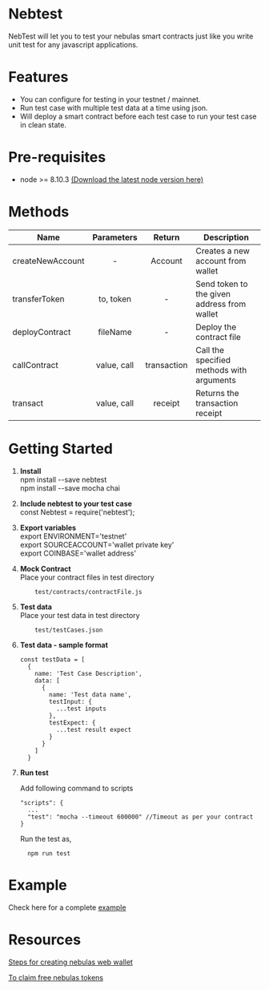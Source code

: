 # Nebtest

NebTest will let you to test your nebulas smart contracts just like you write unit test for any javascript applications.

# Features

* You can configure for testing in your testnet / mainnet.
* Run test case with multiple test data at a time using json. 
* Will deploy a smart contract before each test case to run your test case in clean state.

# Pre-requisites

* node >= 8.10.3 [(Download the latest node version here)](https://nodejs.org/en/download/)

# Methods

|   Name	|   Parameters	|  Return 	|  Description 	|
|---	|:----:|:----:|---	|
|   createNewAccount	|  - 	|  Account 	|   Creates a new account from wallet	|
|  transferToken 	|  to, token  |  -	|   Send token to the given address from wallet	|
|  deployContract 	|  fileName	|  - 	|  Deploy the contract file |
|  callContract 	|   value, call	|  transaction 	|  Call the specified methods with arguments 	|
|  transact 	|   value, call	|  receipt 	|  Returns the transaction receipt 	|

# Getting Started

1. **Install**  
  npm install --save nebtest  
  npm install --save mocha chai

2. **Include nebtest to your test case**  
  const Nebtest = require('nebtest');

3. **Export variables**  
    export ENVIRONMENT='testnet'  
    export SOURCEACCOUNT='wallet private key'  
    export COINBASE='wallet address'

4. **Mock Contract**  
    Place your contract files in test directory
    ```
        test/contracts/contractFile.js
    ```

5. **Test data**  
    Place your test data in test directory
    ```
        test/testCases.json
    ```

6. **Test data - sample format**
    ```
    const testData = [
      {
        name: 'Test Case Description',
        data: [
          {
            name: 'Test data name',
            testInput: {
              ...test inputs
            },
            testExpect: {
              ...test result expect
            }
          }
        ]
      }
    ```
7. **Run test**

    Add following command to scripts
    ```
    "scripts": {
      ...
      "test": "mocha --timeout 600000" //Timeout as per your contract
    }
    ```
    Run the test as,

    ```
      npm run test
    ```

# Example

  Check here for a complete [example](https://github.com/sivai2i/nebtest/tree/master/example)

# Resources

  [Steps for creating nebulas web wallet](https://medium.com/nebulasio/creating-a-nas-wallet-9d01b5fa2df6)

  [To claim free nebulas tokens](https://testnet.nebulas.io/claim/https://testnet.nebulas.io/claim/)
